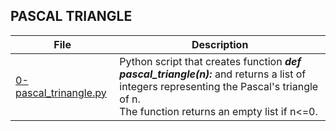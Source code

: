 ## PASCAL TRIANGLE

File | Description
---- | -----------
[0-pascal_trinangle.py](./0-pascal_triangle.py) | Python script that creates function ***def pascal_triangle(n):*** and returns a list of integers representing the Pascal's triangle of n.<br> The function returns an empty list if n<=0.

